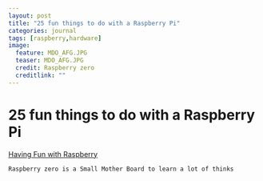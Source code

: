 ```yaml
---
layout: post
title: "25 fun things to do with a Raspberry Pi"
categories: journal
tags: [raspberry,hardware]
image:
  feature: MDO_AFG.JPG
  teaser: MDO_AFG.JPG
  credit: Raspberry zero 
  creditlink: ""
---
```


# 25 fun things to do with a Raspberry Pi
[Having Fun with Raspberry](https://www.cnet.com/how-to/25-fun-things-to-do-with-a-raspberry-pi/)

``Raspberry zero is a Small Mother Board to learn a lot of thinks``


